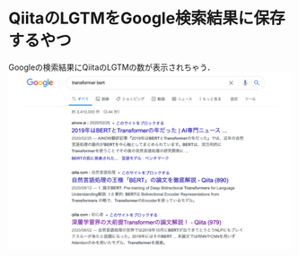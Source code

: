 # QiitaのLGTMをGoogle検索結果に保存するやつ
Googleの検索結果にQiitaのLGTMの数が表示されちゃう．
<img width=800 src="https://github.com/jojonki/vis-qiita-lgtm/blob/main/images/screenshot.png?raw=true"/>
